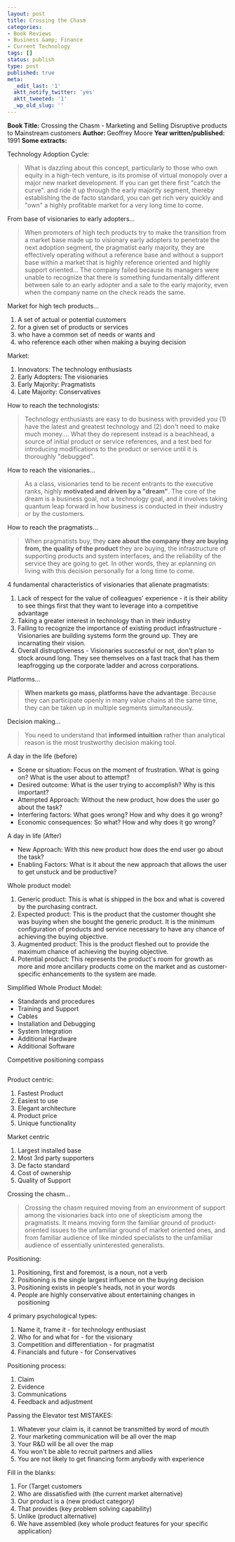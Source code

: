 ```yaml
---
layout: post
title: Crossing the Chasm
categories:
- Book Reviews
- Business &amp; Finance
- Current Technology
tags: []
status: publish
type: post
published: true
meta:
  _edit_last: '1'
  aktt_notify_twitter: 'yes'
  aktt_tweeted: '1'
  _wp_old_slug: ''
---
```

<strong>Book Title:</strong> Crossing the Chasm - Marketing and Selling Disruptive products to Mainstream customers
<strong> Author: </strong>Geoffrey Moore
<strong> Year written/published:</strong> 1991
<strong> Some extracts:</strong>

Technology Adoption Cycle:
<blockquote>What is dazzling about this concept, particularly to those who own equity in a high-tech venture, is its promise of virtual monopoly over a major new market development. If you can get there first "catch the curve". and ride it up through the early majority segment, thereby establishing the de facto standard, you can get rich very quickly and "own" a highly profitable market for a very long time to come.</blockquote>
From base of visionaries to early adopters...
<blockquote>When promoters of high tech products try to make the transition from a market base made up to visionary early adopters to penetrate the next adoption segment, the pragmatist early majority, they are effectively operating without a reference base and without a support base within a market that is highly reference oriented and highly support oriented... The company failed because its managers were unable to recognize that there is something fundamentally different between sale to an early adopter and a sale to the early majority, even when the company name on the check reads the same.</blockquote>
Market for high tech products...
<ol>
	<li>A set of actual or potential customers</li>
	<li>for a given set of products or services</li>
	<li>who have a common set of needs or wants and</li>
	<li>who reference each other when making a buying decision</li>
</ol>
Market:
<ol>
	<li>Innovators: The technology enthusiasts</li>
	<li>Early Adopters: The visionaries</li>
	<li>Early Majority: Pragmatists</li>
	<li>Late Majority: Conservatives</li>
</ol>
How to reach the technologists:
<blockquote>Technology enthusiasts are easy to do business with provided you (1) have the latest and greatest technology and (2) don't need to make much money.... What they do represent instead is a beachhead, a source of initial product or service references, and a test bed for introducing modifications to the product or service until it is thoroughly "debugged".</blockquote>
How to reach the visionaries...
<blockquote>As a class, visionaries tend to be recent entrants to the executive ranks, highly <strong>motivated and driven by a "dream"</strong>. The core of the dream is a business goal, not a technology goal, and it involves taking quantum leap forward in how business is conducted in their industry or by the customers.</blockquote>
How to reach the pragmatists...
<blockquote>When pragmatists buy, they <strong>care about the company they are buying from, the quality of the product </strong>they are buying, the infrastructure of supporting products and system interfaces, and the reliability of the service they are going to get. In other words, they ar eplanning on living with this decision personally for a long time to come.</blockquote>
4 fundamental characteristics of visionaries that alienate pragmatists:
<ol>
	<li>Lack of respect for the value of colleagues' experience - it is their ability to see things first that they want to leverage into a competitive advantage</li>
	<li>Taking a greater interest in technology than in their industry</li>
	<li>Failing to recognize the importance of existing product infrastructure - Visionaries are building systems form the ground up. They are incarnating their vision.</li>
	<li>Overall distruptiveness - Visionaries successful or not, don't plan to stock around long. They see themselves on a fast track that has them leapfrogging up the corporate ladder and across corporations.</li>
</ol>
Platforms...
<blockquote><strong>When markets go mass, platforms have the advantage</strong>. Because they can participate openly in many value chains at the same time, they can be taken up in multiple segments simultaneously.</blockquote>
Decision making...
<blockquote>You need to understand that <strong>informed intuition</strong> rather than analytical reason is the most trustworthy decision making tool.</blockquote>
A day in the life (before)
<ul>
	<li>Scene or situation: Focus on the moment of frustration. What is going on? What is the user about to attempt?</li>
	<li>Desired outcome: What is the user trying to accomplish? Why is this important?</li>
	<li>Attempted Approach: Without the new product, how does the user go about the task?</li>
	<li>Interfering factors: What goes wrong? How and why does it go wrong?</li>
	<li>Economic consequences: So what? How and why does it go wrong?</li>
</ul>
A day in life (After)
<ul>
	<li>New Approach: With this new product how does the end user go about the task?</li>
	<li>Enabling Factors: What is it about the new approach that allows the user to get unstuck and be productive?</li>
</ul>
Whole product model:
<ol>
	<li>Generic product: This is what is shipped in the box and what is covered by the purchasing contract.</li>
	<li>Expected product: This is the product that the customer thought she was buying when she bought the generic product. It is the minimum configuration of products and service necessary to have any chance of achieving the buying objective.</li>
	<li>Augmented product: This is the product fleshed out to provide the maximum chance of achieving the buying objective.</li>
	<li>Potential product: This represents the product's room for growth as more and more ancillary products come on the market and as customer-specific enhancements to the system are made.</li>
</ol>
Simplified Whole Product Model:
<ul>
	<li>Standards and procedures</li>
	<li>Training and Support</li>
	<li>Cables</li>
	<li>Installation and Debugging</li>
	<li>System Integration</li>
	<li>Additional Hardware</li>
	<li>Additional Software</li>
</ul>
Competitive positioning compass

<a class="vt-p" href="http://share.sayan.ee/files/CrossingChasm.jpg"><img class="aligncenter size-full wp-image-2075" title="CrossingChasm" src="/img/CrossingChasm.jpg" alt="" /></a>

Product centric:
<ol>
	<li>Fastest Product</li>
	<li>Easiest to use</li>
	<li>Elegant architecture</li>
	<li>Product price</li>
	<li>Unique functionality</li>
</ol>
Market centric
<ol>
	<li>Largest installed base</li>
	<li>Most 3rd party supporters</li>
	<li>De facto standard</li>
	<li>Cost of ownership</li>
	<li>Quality of Support</li>
</ol>
Crossing the chasm...
<blockquote>Crossing the chasm required moving from an environment of support among the visionaries back into one of skepticism among the pragmatists. It means moving form the familiar ground of product-oriented issues to the unfamiliar ground of market oriented ones, and from familiar audience of like minded specialists to the unfamiliar audience of essentially uninterested generalists.</blockquote>
Positioning:
<ol>
	<li>Positioning, first and foremost, is a noun, not a verb</li>
	<li>Positioning is the single largest influence on the buying decision</li>
	<li>Positioning exists in people's heads, not in your words</li>
	<li>People are highly conservative about entertaining changes in positioning</li>
</ol>
4 primary psychological types:
<ol>
	<li>Name it, frame it - for technology enthusiast</li>
	<li>Who for and what for - for the visionary</li>
	<li>Competition and differentiation - for pragmatist</li>
	<li>Financials and future - for Conservatives</li>
</ol>
Positioning process:
<ol>
	<li>Claim</li>
	<li>Evidence</li>
	<li>Communications</li>
	<li>Feedback and adjustment</li>
</ol>
Passing the Elevator test MISTAKES:
<ol>
	<li>Whatever your claim is, it cannot be transmitted by word of mouth</li>
	<li>Your marketing communication will be all over the map</li>
	<li>Your R&amp;D will be all over the map</li>
	<li>You won't be able to recruit partners and allies</li>
	<li>You are not likely to get financing form anybody with experience</li>
</ol>
Fill in the blanks:
<ol>
	<li>For (Target customers</li>
	<li>Who are dissatisfied with (the current market alternative)</li>
	<li>Our product is a (new product category)</li>
	<li>That provides (key problem solving capability)</li>
	<li>Unlike (product alternative)</li>
	<li>We have assembled (key whole product features for your specific application)</li>
</ol>
